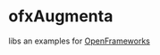# ofxAugmenta

libs an examples for [OpenFrameworks][]

[OpenFrameworks]: http://openframeworks.cc/
[Théoriz studio]: http://www.theoriz.com/
